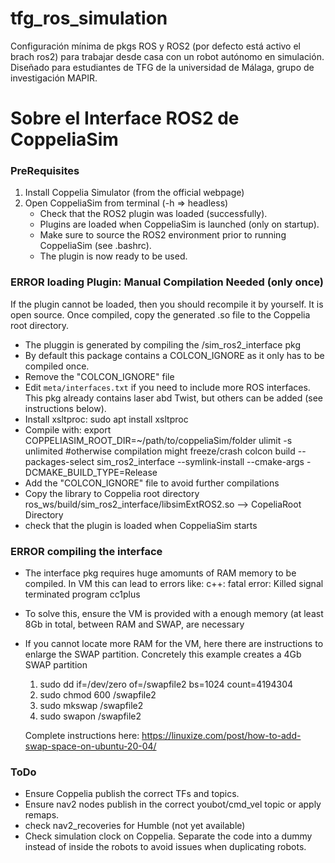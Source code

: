 # tfg_ros_simulation
Configuración mínima de pkgs ROS y ROS2 (por defecto está activo el brach ros2) para trabajar desde casa con un robot autónomo en simulación. Diseñado para estudiantes de TFG de la universidad de Málaga, grupo de investigación MAPIR.


# Sobre el Interface ROS2 de CoppeliaSim
### PreRequisites
1. Install Coppelia Simulator (from the official webpage)
2. Open CoppeliaSim from terminal (-h => headless)
    - Check that the ROS2 plugin was loaded (successfully).
    - Plugins are loaded when CoppeliaSim is launched (only on startup). 
    - Make sure to source the ROS2 environment prior to running CoppeliaSim (see .bashrc).
    - The plugin is now ready to be used.
    
### ERROR loading Plugin: Manual Compilation Needed (only once)
If the plugin cannot be loaded, then you should recompile it by yourself. It is open source. Once compiled, copy the generated .so file to the Coppelia root directory.
- The pluggin is generated by compiling the /sim_ros2_interface pkg
- By default this package contains a COLCON_IGNORE as it only has to be compiled once.
- Remove the "COLCON_IGNORE" file
- Edit `meta/interfaces.txt` if you need to include more ROS interfaces. This pkg already contains laser abd Twist, but others can be added (see instructions below).
- Install xsltproc:
    sudo apt install xsltproc 
- Compile with:
    export COPPELIASIM_ROOT_DIR=~/path/to/coppeliaSim/folder
    ulimit -s unlimited #otherwise compilation might freeze/crash
    colcon build --packages-select sim_ros2_interface --symlink-install --cmake-args -DCMAKE_BUILD_TYPE=Release
- Add the "COLCON_IGNORE" file to avoid further compilations
- Copy the library to Coppelia root directory
    ros_ws/build/sim_ros2_interface/libsimExtROS2.so --> CopeliaRoot Directory
- check that the plugin is loaded when CoppeliaSim starts

### ERROR compiling the interface
- The interface pkg requires huge amomunts of RAM memory to be compiled. In VM this can lead to errors like: c++: fatal error: Killed signal terminated program cc1plus
- To solve this, ensure the VM is provided with a enough memory (at least 8Gb in total, between RAM and SWAP, are necessary
- If you cannot locate more RAM for the VM, here there are instructions to enlarge the SWAP partition. Concretely this example creates a 4Gb SWAP partition
  1. sudo dd if=/dev/zero of=/swapfile2 bs=1024 count=4194304
  2. sudo chmod 600 /swapfile2
  3. sudo mkswap /swapfile2
  4. sudo swapon /swapfile2
  
  Complete instructions here: https://linuxize.com/post/how-to-add-swap-space-on-ubuntu-20-04/
  
### ToDo
- Ensure Coppelia publish the correct TFs and topics.
- Ensure nav2 nodes publish in the correct youbot/cmd_vel topic or apply remaps.  
- check nav2_recoveries for Humble (not yet available)
- Check simulation clock on Coppelia. Separate the code into a dummy instead of inside the robots to avoid issues when duplicating robots.
